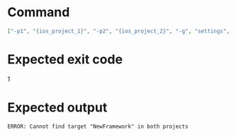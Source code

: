 # Command
```json
["-p1", "{ios_project_1}", "-p2", "{ios_project_2}", "-g", "settings", "-t", "NewFramework", "-f", "markdown", "-v"]
```

# Expected exit code
1

# Expected output
```
ERROR: Cannot find target "NewFramework" in both projects

```
